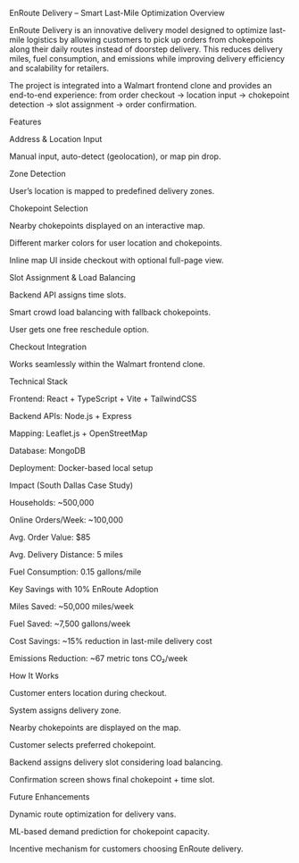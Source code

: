 EnRoute Delivery – Smart Last-Mile Optimization
Overview

EnRoute Delivery is an innovative delivery model designed to optimize last-mile logistics by allowing customers to pick up orders from chokepoints along their daily routes instead of doorstep delivery. This reduces delivery miles, fuel consumption, and emissions while improving delivery efficiency and scalability for retailers.

The project is integrated into a Walmart frontend clone and provides an end-to-end experience: from order checkout → location input → chokepoint detection → slot assignment → order confirmation.

Features

Address & Location Input

Manual input, auto-detect (geolocation), or map pin drop.

Zone Detection

User’s location is mapped to predefined delivery zones.

Chokepoint Selection

Nearby chokepoints displayed on an interactive map.

Different marker colors for user location and chokepoints.

Inline map UI inside checkout with optional full-page view.

Slot Assignment & Load Balancing

Backend API assigns time slots.

Smart crowd load balancing with fallback chokepoints.

User gets one free reschedule option.

Checkout Integration

Works seamlessly within the Walmart frontend clone.

Technical Stack

Frontend: React + TypeScript + Vite + TailwindCSS

Backend APIs: Node.js + Express

Mapping: Leaflet.js + OpenStreetMap

Database: MongoDB

Deployment: Docker-based local setup

Impact (South Dallas Case Study)

Households: ~500,000

Online Orders/Week: ~100,000

Avg. Order Value: $85

Avg. Delivery Distance: 5 miles

Fuel Consumption: 0.15 gallons/mile

Key Savings with 10% EnRoute Adoption

Miles Saved: ~50,000 miles/week

Fuel Saved: ~7,500 gallons/week

Cost Savings: ~15% reduction in last-mile delivery cost

Emissions Reduction: ~67 metric tons CO₂/week

How It Works

Customer enters location during checkout.

System assigns delivery zone.

Nearby chokepoints are displayed on the map.

Customer selects preferred chokepoint.

Backend assigns delivery slot considering load balancing.

Confirmation screen shows final chokepoint + time slot.

Future Enhancements

Dynamic route optimization for delivery vans.

ML-based demand prediction for chokepoint capacity.

Incentive mechanism for customers choosing EnRoute delivery.

